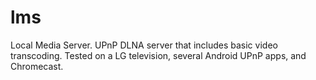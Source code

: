 # lms
Local Media Server. UPnP DLNA server that includes basic video transcoding. Tested on a LG television, several Android UPnP apps, and Chromecast.
